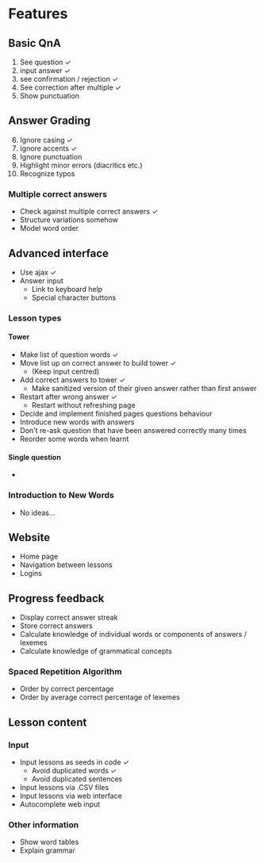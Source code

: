 # Features

## Basic QnA
  1. See question ✓
  2. input answer ✓
  3. see confirmation / rejection ✓
  4. See correction after multiple ✓
  5. Show punctuation

## Answer Grading
  6. Ignore casing ✓
  7. Ignore accents ✓
  8. Ignore punctuation
  9. Highlight minor errors (diacritics etc.)
  10. Recognize typos
### Multiple correct answers
  * Check against multiple correct answers ✓
  * Structure variations somehow
  * Model word order

## Advanced interface
  * Use ajax ✓
  * Answer input
    * Link to keyboard help
    * Special character buttons

### Lesson types
#### Tower
  * Make list of question words ✓
  * Move list up on correct answer to build tower ✓
    * (Keep input centred)
  * Add correct answers to tower ✓
    * Make sanitized version of their given answer rather than first answer
  * Restart after wrong answer ✓
    * Restart without refreshing page
  * Decide and implement finished pages questions behaviour
  * Introduce new words with answers
  * Don't re-ask question that have been answered correctly many times
  * Reorder some words when learnt

#### Single question
  *

### Introduction to New Words
  * No ideas...

## Website
  * Home page
  * Navigation between lessons
  * Logins

## Progress feedback
  * Display correct answer streak
  * Store correct answers
  * Calculate knowledge of individual words or components of answers / lexemes
  * Calculate knowledge of grammatical concepts

### Spaced Repetition Algorithm
  * Order by correct percentage
  * Order by average correct percentage of lexemes

## Lesson content

### Input
  * Input lessons as seeds in code ✓
    * Avoid duplicated words ✓
    * Avoid duplicated sentences
  * Input lessons via .CSV files
  * Input lessons via web interface
  * Autocomplete web input


### Other information
  * Show word tables
  * Explain grammar
